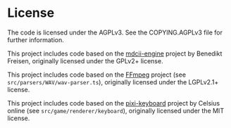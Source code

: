 # License

The code is licensed under the AGPLv3. See the COPYING.AGPLv3 file for further information.

This project includes code based on the [mdcii-engine](https://github.com/roybaer/mdcii-engine) project
by Benedikt Freisen, originally licensed under the GPLv2+ license.

This project includes code based on the [FFmpeg](https://github.com/FFmpeg/FFmpeg) project
(see `src/parsers/WAV/wav-parser.ts`), originally licensed under the LGPLv2.1+ license.

This project includes code based on the [pixi-keyboard](https://github.com/Nazariglez/pixi-keyboard) project
by Celsius online (see `src/game/renderer/keyboard`), originally licensed under the MIT license.
